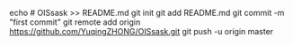 echo # OISsask >> README.md
git init
git add README.md
git commit -m "first commit"
git remote add origin https://github.com/YuqingZHONG/OISsask.git
git push -u origin master
